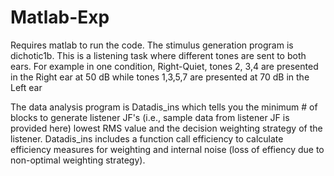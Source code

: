 # Matlab-Exp
Requires matlab to run the code. 
The stimulus generation program is dichotic1b.  This is a listening task where different tones are sent to both ears. 
For example in one condition, Right-Quiet, tones 2, 3,4 are presented in the Right ear at 50 dB while tones 1,3,5,7 are presented at 70 dB in the Left ear 

The data analysis program is Datadis_ins which tells you the minimum # of blocks to generate listener JF's (i.e., sample data from listener JF is provided here) lowest RMS value and the decision weighting strategy of the listener. 
Datadis_ins includes a function call efficiency to calculate efficiency measures for weighting and internal noise (loss of effiency due to non-optimal weighting strategy).


